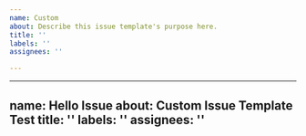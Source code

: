 ```yaml
---
name: Custom
about: Describe this issue template's purpose here.
title: ''
labels: ''
assignees: ''

---
```


---	
name: Hello Issue
about: Custom Issue Template Test
title: ''
labels: ''
assignees: ''
---

